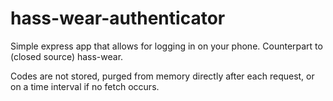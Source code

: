 # hass-wear-authenticator
Simple express app that allows for logging in on your phone. Counterpart to (closed source) hass-wear. 

Codes are not stored, purged from memory directly after each request, or on a time interval if no fetch occurs. 
